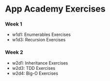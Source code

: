 # App Academy Exercises

### Week 1
+ w1d1: Enumerables Exercises
+ w1d3: Recursion Exercises

### Week 2
+ w2d1: Inheritance Exercises
+ w2d3: TDD Exercises
+ w2d4: Big-O Exercises
